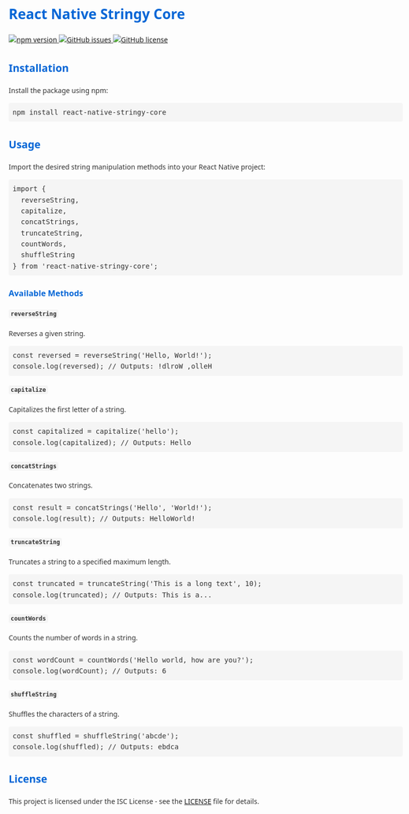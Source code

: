 <!DOCTYPE html>
<html lang="en">
<head>
  <meta charset="UTF-8">
  <meta name="viewport" content="width=device-width, initial-scale=1.0">
  <title>React Native Stringy Core</title>
  <style>
    body {
      font-family: 'Segoe UI', Tahoma, Geneva, Verdana, sans-serif;
      line-height: 1.6;
      color: #333;
      max-width: 800px;
      margin: 0 auto;
    }
    h1, h2, h3 {
      color: #0366d6;
    }
    code {
      background-color: #f5f5f5;
      padding: 2px 4px;
      border-radius: 4px;
    }
    pre {
      background-color: #f5f5f5;
      padding: 8px;
      border-radius: 4px;
      overflow-x: auto;
    }
  </style>
</head>
<body>

<h1>React Native Stringy Core</h1>

<p>
  <a href="https://www.npmjs.com/package/react-native-stringy-core">
    <img src="https://badge.fury.io/js/react-native-stringy-core.svg" alt="npm version">
  </a>
  <a href="https://github.com/fp05107/react-native-stringy-core/issues">
    <img src="https://img.shields.io/github/issues/fp05107/react-native-stringy-core" alt="GitHub issues">
  </a>
  <a href="https://github.com/fp05107/react-native-stringy-core/blob/main/LICENSE">
    <img src="https://img.shields.io/github/license/fp05107/react-native-stringy-core" alt="GitHub license">
  </a>
</p>

<h2>Installation</h2>

<p>Install the package using npm:</p>

<pre>
npm install react-native-stringy-core
</pre>

<h2>Usage</h2>

<p>Import the desired string manipulation methods into your React Native project:</p>

<pre>
import {
  reverseString,
  capitalize,
  concatStrings,
  truncateString,
  countWords,
  shuffleString
} from 'react-native-stringy-core';
</pre>

<h3>Available Methods</h3>

<h4><code>reverseString</code></h4>

<p>Reverses a given string.</p>

<pre>
const reversed = reverseString('Hello, World!');
console.log(reversed); // Outputs: !dlroW ,olleH
</pre>

<h4><code>capitalize</code></h4>

<p>Capitalizes the first letter of a string.</p>

<pre>
const capitalized = capitalize('hello');
console.log(capitalized); // Outputs: Hello
</pre>

<h4><code>concatStrings</code></h4>

<p>Concatenates two strings.</p>

<pre>
const result = concatStrings('Hello', 'World!');
console.log(result); // Outputs: HelloWorld!
</pre>

<h4><code>truncateString</code></h4>

<p>Truncates a string to a specified maximum length.</p>

<pre>
const truncated = truncateString('This is a long text', 10);
console.log(truncated); // Outputs: This is a...
</pre>

<h4><code>countWords</code></h4>

<p>Counts the number of words in a string.</p>

<pre>
const wordCount = countWords('Hello world, how are you?');
console.log(wordCount); // Outputs: 6
</pre>

<h4><code>shuffleString</code></h4>

<p>Shuffles the characters of a string.</p>

<pre>
const shuffled = shuffleString('abcde');
console.log(shuffled); // Outputs: ebdca
</pre>

<h2>License</h2>

<p>This project is licensed under the ISC License - see the <a href="LICENSE">LICENSE</a> file for details.</p>

</body>
</html>
